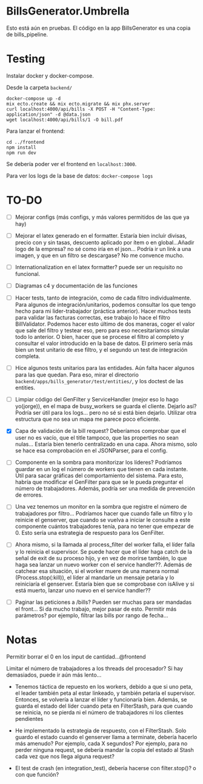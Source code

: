 # BillsGenerator.Umbrella

Esto está aún en pruebas. El código en la app BillsGenerator es una copia de bills_pipeline.

# Testing

Instalar docker y docker-compose.

Desde la carpeta `backend/`

```console
docker-compose up -d
mix ecto.create && mix ecto.migrate && mix phx.server
curl localhost:4000/api/bills -X POST -H "Content-Type: application/json" -d @data.json
wget localhost:4000/api/bills/1 -O bill.pdf
```

Para lanzar el frontend:

```console
cd ../frontend
npm install
npm run dev
```

Se debería poder ver el frontend en `localhost:3000`.

Para ver los logs de la base de datos: `docker-compose logs`

# TO-DO

- [ ] Mejorar configs (más configs, y más valores permitidos de las que ya hay)

- [ ] Mejorar el latex generado en el formatter. Estaría bien incluír divisas, precio con y sin tasas, descuento aplicado por ítem o en global...Añadir logo de la empresa? no sé como iría en el json... Podría ir un link a una imagen, y que en un filtro se descargase? No me convence mucho.

- [ ] Internationalization en el latex formatter? puede ser un requisito no funcional.

- [ ] Diagramas c4 y documentación de las funciones

- [ ] Hacer tests, tanto de integración, como de cada filtro individualmente. Para algunos de integración/unitarios, podemos consultar los que tengo hecho para mi lider-trabajador (práctica anterior). Hacer muchos tests para validar las facturas correctas, ese trabajo lo hace el filtro BillValidator. Podemos hacer esto último de dos maneras, coger el valor que sale del filtro y testear eso, pero para eso necesitaríamos simular todo lo anterior. O bien, hacer que se procese el filtro al completo y consultar el valor introducido en la base de datos. El primero sería más bien un test unitario de ese filtro, y el segundo un test de integración completa.

- [ ] Hice algunos tests unitarios para las entidades. Aún falta hacer algunos para las que quedan. Para eso, mirar el directorio `backend/apps/bills_generator/test/entities/`, y los doctest de las entities.

- [ ] Limpiar código del GenFilter y ServiceHandler (mejor eso lo hago yo(jorge)), en el mapa de busy_workers se guarda el cliente. Dejarlo así? Podría ser útil para los logs... pero no sé si está bien dejarlo. Utilizar otra estructura que no sea un mapa me parece poco eficiente.

- [x] Capa de validación de la bill request? Deberíamos comprobar que el user no es vacío, que el title tampoco,
      que las properties no sean nulas... Estaría bien tenerlo centralizado en una capa. Ahora mismo, solo se hace esa comprobación en el JSONParser, para el config.

- [ ] Componente en la sombra para monitorizar los líderes? Podríamos guardar en un log el número de workers que tienen en cada instante. Útil para sacar gráficas del comportamiento del sistema. Para esto, habría que modificar el GenFilter para que se le pueda preguntar el número de trabajadores. Además, podría ser una medida de prevención de errores.

- [ ] Una vez tenemos un monitor en la sombra que registre el número de trabajadores por filtro... Podríamos hacer que cuando falle un filtro y lo reinicie el genserver, que cuando se vuelva a iniciar le consulte a este componente cuántos trabajadores tenía, para no tener que empezar de 0. Esto sería una estrategia de respuesto para los GenFilter.

- [ ] Ahora mismo, si la llamada al process_filter del worker falla, el líder falla y lo reinicia el supervisor. Se puede hacer que el líder haga catch de la señal de exit de su proceso hijo, y en vez de morirse también, lo que haga sea lanzar un nuevo worker con el service handler??. Además de catchear esa situación, si el worker muere de una manera normal (Process.stop(:kill)), el líder al mandarle un mensaje petaría y lo reiniciaría el genserver. Estaría bien que se comprobase con isAlive y si está muerto, lanzar uno nuevo en el service handler??

- [ ] Paginar las peticiones a /bills? Pueden ser muchas para ser mandadas el front... Si da mucho trabajo, mejor pasar de esto. Permitir más parámetros? por ejemplo, filtrar las bills por rango de fecha...

# Notas

Permitir borrar el 0 en los input de cantidad...@frontend

Limitar el número de trabajadores a los threads del procesador? Si hay demasiados, puede
ir aún más lento...

- Tenemos táctica de repuesto en los workers, debido a que si uno peta, el leader también peta al estar linkeado, y también petaría el supervisor. Entonces, se volvería a lanzar el líder y funcionaría bien. Además, se guarda el estado del líder cuando peta en FilterStash, para que cuando se reinicia, no se pierda ni el número de trabajadores ni los clientes pendientes

- He implementado la estrategia de respuesto, con el FilterStash. Solo guardo el estado
  cuando el genserver llama a terminate, debería hacerlo más amenudo? Por ejemplo, cada X segundos? Por ejemplo,
  para no perder ninguna request, se debería mandar la copia del estado al Stash cada vez que nos llega alguna request?

- El test de crash (en integration_test), debería hacerse con filter.stop()? o con que función?
